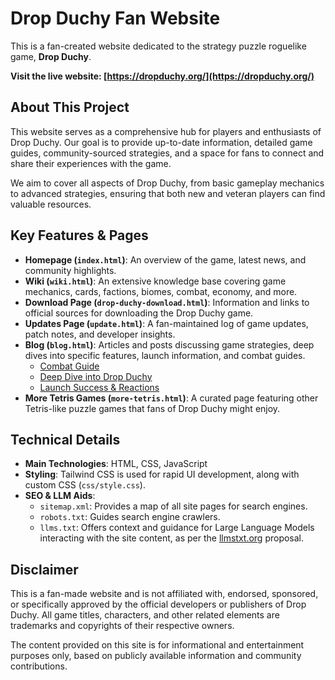 # Drop Duchy Fan Website

This is a fan-created website dedicated to the strategy puzzle roguelike game, **Drop Duchy**.

**Visit the live website: [https://dropduchy.org/](https://dropduchy.org/)**

## About This Project

This website serves as a comprehensive hub for players and enthusiasts of Drop Duchy. Our goal is to provide up-to-date information, detailed game guides, community-sourced strategies, and a space for fans to connect and share their experiences with the game.

We aim to cover all aspects of Drop Duchy, from basic gameplay mechanics to advanced strategies, ensuring that both new and veteran players can find valuable resources.

## Key Features & Pages

*   **Homepage (`index.html`)**: An overview of the game, latest news, and community highlights.
*   **Wiki (`wiki.html`)**: An extensive knowledge base covering game mechanics, cards, factions, biomes, combat, economy, and more.
*   **Download Page (`drop-duchy-download.html`)**: Information and links to official sources for downloading the Drop Duchy game.
*   **Updates Page (`update.html`)**: A fan-maintained log of game updates, patch notes, and developer insights.
*   **Blog (`blog.html`)**: Articles and posts discussing game strategies, deep dives into specific features, launch information, and combat guides.
    *   [Combat Guide](https://dropduchy.org/blog-post-combat-guide.html)
    *   [Deep Dive into Drop Duchy](https://dropduchy.org/blog-post-deep-dive-into-drop-duchy.html)
    *   [Launch Success & Reactions](https://dropduchy.org/blog-post-launch-success.html)
*   **More Tetris Games (`more-tetris.html`)**: A curated page featuring other Tetris-like puzzle games that fans of Drop Duchy might enjoy.

## Technical Details

*   **Main Technologies**: HTML, CSS, JavaScript
*   **Styling**: Tailwind CSS is used for rapid UI development, along with custom CSS (`css/style.css`).
*   **SEO & LLM Aids**:
    *   `sitemap.xml`: Provides a map of all site pages for search engines.
    *   `robots.txt`: Guides search engine crawlers.
    *   `llms.txt`: Offers context and guidance for Large Language Models interacting with the site content, as per the [llmstxt.org](https://llmstxt.org/) proposal.

## Disclaimer

This is a fan-made website and is not affiliated with, endorsed, sponsored, or specifically approved by the official developers or publishers of Drop Duchy. All game titles, characters, and other related elements are trademarks and copyrights of their respective owners.

The content provided on this site is for informational and entertainment purposes only, based on publicly available information and community contributions.
